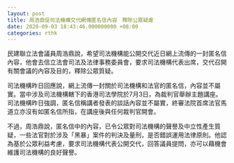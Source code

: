 ```yaml
---
layout: post
title: 周浩鼎促司法機構交代網傳匿名信內容　釋除公眾疑慮
date: 2020-09-03 18:43:46.000000000 +08:00
categories: rthk
---
```


民建聯立法會議員周浩鼎說，希望司法機構能公開交代近日網上流傳的一封匿名信內容，他會去信立法會司法及法律事務委員會，要求司法機構代表出席，交代召開有關會議的內容及目的，釋除公眾質疑。

司法機構昨日回應說，網上流傳一封關於司法機構和法官的匿名信，內容並不屬實。當中涉及司法機構轄下的香港司法學院於7月3日，為裁判官舉辦主題講座。司法機構昨日強調，匿名信稱講者發表的談話內容並不屬實，終審法院首席法官馬道立亦沒有如匿名信所指，在講座後與任何裁判官開會。

不過，周浩鼎說，匿名信中的內容，已令公眾對司法機構的聲譽及中立性產生質疑，一些法官對於涉及「黑暴」案件的判決及量刑，是否錯誤運用法律原則。他認為基於公眾利益考慮，要求司法機構代表公開交代，回答議員提問，亦可以藉機會維護司法機構的良好聲譽。
